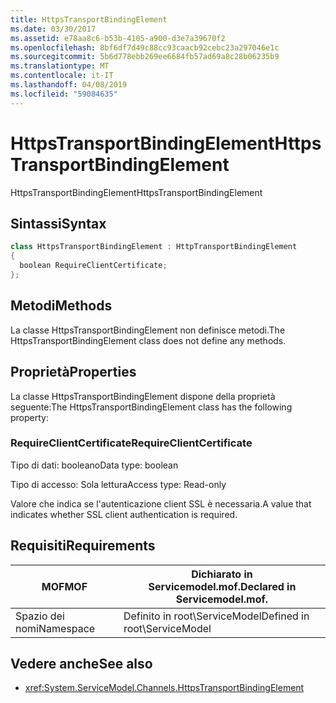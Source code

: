 ```yaml
---
title: HttpsTransportBindingElement
ms.date: 03/30/2017
ms.assetid: e78aa8c6-b53b-4105-a900-d3e7a39670f2
ms.openlocfilehash: 8bf6df7d49c88cc93caacb92cebc23a297046e1c
ms.sourcegitcommit: 5b6d778ebb269ee6684fb57ad69a8c28b06235b9
ms.translationtype: MT
ms.contentlocale: it-IT
ms.lasthandoff: 04/08/2019
ms.locfileid: "59084635"
---
```

# <a name="httpstransportbindingelement"></a><span data-ttu-id="5e87f-102">HttpsTransportBindingElement</span><span class="sxs-lookup"><span data-stu-id="5e87f-102">HttpsTransportBindingElement</span></span>
<span data-ttu-id="5e87f-103">HttpsTransportBindingElement</span><span class="sxs-lookup"><span data-stu-id="5e87f-103">HttpsTransportBindingElement</span></span>  
  
## <a name="syntax"></a><span data-ttu-id="5e87f-104">Sintassi</span><span class="sxs-lookup"><span data-stu-id="5e87f-104">Syntax</span></span>  
  
```csharp  
class HttpsTransportBindingElement : HttpTransportBindingElement  
{  
  boolean RequireClientCertificate;  
};  
```  
  
## <a name="methods"></a><span data-ttu-id="5e87f-105">Metodi</span><span class="sxs-lookup"><span data-stu-id="5e87f-105">Methods</span></span>  
 <span data-ttu-id="5e87f-106">La classe HttpsTransportBindingElement non definisce metodi.</span><span class="sxs-lookup"><span data-stu-id="5e87f-106">The HttpsTransportBindingElement class does not define any methods.</span></span>  
  
## <a name="properties"></a><span data-ttu-id="5e87f-107">Proprietà</span><span class="sxs-lookup"><span data-stu-id="5e87f-107">Properties</span></span>  
 <span data-ttu-id="5e87f-108">La classe HttpsTransportBindingElement dispone della proprietà seguente:</span><span class="sxs-lookup"><span data-stu-id="5e87f-108">The HttpsTransportBindingElement class has the following property:</span></span>  
  
### <a name="requireclientcertificate"></a><span data-ttu-id="5e87f-109">RequireClientCertificate</span><span class="sxs-lookup"><span data-stu-id="5e87f-109">RequireClientCertificate</span></span>  
 <span data-ttu-id="5e87f-110">Tipo di dati: booleano</span><span class="sxs-lookup"><span data-stu-id="5e87f-110">Data type: boolean</span></span>  
  
 <span data-ttu-id="5e87f-111">Tipo di accesso: Sola lettura</span><span class="sxs-lookup"><span data-stu-id="5e87f-111">Access type: Read-only</span></span>  
  
 <span data-ttu-id="5e87f-112">Valore che indica se l'autenticazione client SSL è necessaria.</span><span class="sxs-lookup"><span data-stu-id="5e87f-112">A value that indicates whether SSL client authentication is required.</span></span>  
  
## <a name="requirements"></a><span data-ttu-id="5e87f-113">Requisiti</span><span class="sxs-lookup"><span data-stu-id="5e87f-113">Requirements</span></span>  
  
|<span data-ttu-id="5e87f-114">MOF</span><span class="sxs-lookup"><span data-stu-id="5e87f-114">MOF</span></span>|<span data-ttu-id="5e87f-115">Dichiarato in Servicemodel.mof.</span><span class="sxs-lookup"><span data-stu-id="5e87f-115">Declared in Servicemodel.mof.</span></span>|  
|---------|-----------------------------------|  
|<span data-ttu-id="5e87f-116">Spazio dei nomi</span><span class="sxs-lookup"><span data-stu-id="5e87f-116">Namespace</span></span>|<span data-ttu-id="5e87f-117">Definito in root\ServiceModel</span><span class="sxs-lookup"><span data-stu-id="5e87f-117">Defined in root\ServiceModel</span></span>|  
  
## <a name="see-also"></a><span data-ttu-id="5e87f-118">Vedere anche</span><span class="sxs-lookup"><span data-stu-id="5e87f-118">See also</span></span>

- <xref:System.ServiceModel.Channels.HttpsTransportBindingElement>

